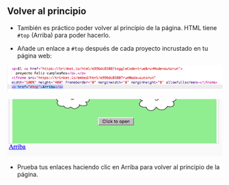 ## Volver al principio

+ También es práctico poder volver al principio de la página. HTML tiene `#top` (Arriba) para poder hacerlo. 

+ Añade un enlace a `#top` después de cada proyecto incrustado en tu página web:

![screenshot](images/showcase-top-code.png)

![screenshot](images/showcase-top-output.png)

+ Prueba tus enlaces haciendo clic en Arriba para volver al principio de la página. 


